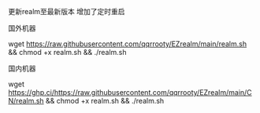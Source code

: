更新realm至最新版本
增加了定时重启

国外机器

wget https://raw.githubusercontent.com/qqrrooty/EZrealm/main/realm.sh && chmod +x realm.sh && ./realm.sh

国内机器

wget https://ghp.ci/https://raw.githubusercontent.com/qqrrooty/EZrealm/main/CN/realm.sh && chmod +x realm.sh && ./realm.sh
